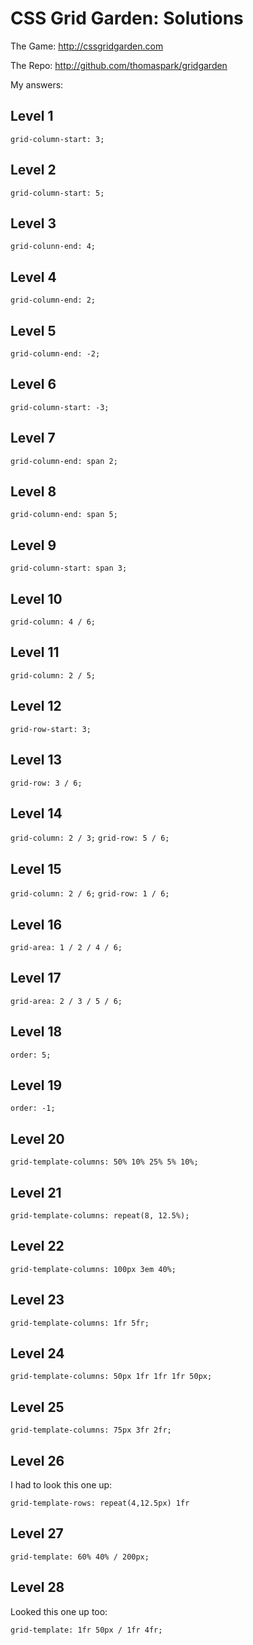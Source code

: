 # CSS Grid Garden: Solutions

The Game: http://cssgridgarden.com

The Repo: http://github.com/thomaspark/gridgarden

My answers:

## Level 1

`grid-column-start: 3;`

## Level 2

`grid-column-start: 5;`

## Level 3

`grid-colunn-end: 4;`

## Level 4

`grid-column-end: 2;`

## Level 5

`grid-column-end: -2;`

## Level 6

`grid-column-start: -3;`

## Level 7

`grid-column-end: span 2;`

## Level 8

`grid-column-end: span 5;`

## Level 9

`grid-column-start: span 3;`

## Level 10

`grid-column: 4 / 6;`

## Level 11

`grid-column: 2 / 5;`

## Level 12

`grid-row-start: 3;`

## Level 13

`grid-row: 3 / 6;`

## Level 14

`grid-column: 2 / 3;`
`grid-row: 5 / 6;`

## Level 15

`grid-column: 2 / 6;`
`grid-row: 1 / 6;`

## Level 16

`grid-area: 1 / 2 / 4 / 6;`

## Level 17

`grid-area: 2 / 3 / 5 / 6;`

## Level 18

`order: 5;`

## Level 19

`order: -1;`

## Level 20

`grid-template-columns: 50% 10% 25% 5% 10%;`

## Level 21

`grid-template-columns: repeat(8, 12.5%);`

## Level 22

`grid-template-columns: 100px 3em 40%;`

## Level 23

`grid-template-columns: 1fr 5fr;`

## Level 24

`grid-template-columns: 50px 1fr 1fr 1fr 50px;`

## Level 25

`grid-template-columns: 75px 3fr 2fr;`

## Level 26

I had to look this one up:

`grid-template-rows: repeat(4,12.5px) 1fr`

## Level 27

`grid-template: 60% 40% / 200px;`

## Level 28

Looked this one up too:

`grid-template: 1fr 50px / 1fr 4fr;`
